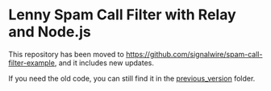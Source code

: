 # Lenny Spam Call Filter with Relay and Node.js

This repository has been moved to https://github.com/signalwire/spam-call-filter-example, and it includes new updates.

If you need the old code, you can still find it in the [previous_version](previous_version) folder.